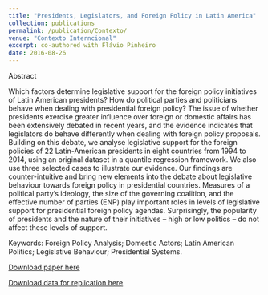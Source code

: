 ```yaml
---
title: "Presidents, Legislators, and Foreign Policy in Latin America"
collection: publications
permalink: /publication/Contexto/
venue: "Contexto Interncional"
excerpt: co-authored with Flávio Pinheiro
date: 2016-08-26
---
```


Abstract

Which factors determine legislative support for the foreign policy initiatives of Latin American presidents? How do political parties and politicians behave when dealing with presidential foreign policy? The issue of whether presidents exercise greater influence over foreign or domestic affairs has been extensively debated in recent years, and the evidence indicates that legislators do behave differently when dealing with foreign policy proposals. Building on this debate, we analyse legislative support for the foreign policies of 22 Latin-American presidents in eight countries from 1994 to 2014, using an original dataset in a quantile regression framework. We also use three selected cases to illustrate our evidence. Our findings are counter-intuitive and bring new elements into the debate about legislative behaviour towards foreign policy in presidential countries. Measures of a political party’s ideology, the size of the governing coalition, and the effective number of parties (ENP) play important roles in levels of legislative support for presidential foreign policy agendas. Surprisingly, the popularity of presidents and the nature of their initiatives – high or low politics – do not affect these levels of support.

Keywords: Foreign Policy Analysis; Domestic Actors; Latin American Politics; Legislative Behaviour; Presidential Systems.


[Download paper here](https://www.scielo.br/scielo.php?pid=S0102-85292016000100467&script=sci_arttext)

[Download data for replication here](https://www.openicpsr.org/openicpsr/project/129922/version/V1/view)
